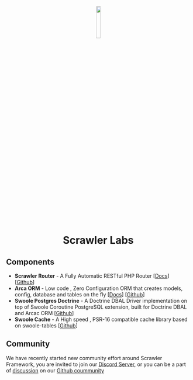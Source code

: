 <div align="center">
<img src="https://user-images.githubusercontent.com/7591484/170873489-6aa40fe3-9d5c-476b-9434-f12f0a896c85.png" width="15%">
<h1> Scrawler Labs </h1>
</div>


## Components
- <b>Scrawler Router</b> - A Fully Automatic RESTful PHP Router [[Docs](router/index.md)] [[Github](https://github.com/scrawler-labs/router)] 
- <b>Arca ORM</b> - Low code , Zero Configuration ORM that creates models, config, database and tables on the fly [[Docs](arca/index.md)] [[Github](https://github.com/scrawler-labs/arca-orm)]
- <b>Swoole Postgres Doctrine</b> - A Doctrine DBAL Driver implementation on top of Swoole Coroutine PostgreSQL extension, built for Doctrine DBAL and Arcac ORM [[Github](https://github.com/scrawler-labs/swoole-postgresql-doctrine)]
- <b>Swoole Cache</b> - A High speed , PSR-16 compatible cache library based on swoole-tables [[Github]((https://github.com/scrawler-labs/swoole-cache))]


## Community
We have recently started new community effort around Scrawler Framework, you are invited to join our [Discord Server](https://discord.gg/Ecu9u6yg), or you can be a part of [discussion](https://github.com/orgs/scrawler-labs/discussions) on our [Github coummunity](https://github.com/orgs/scrawler-labs/discussions)
